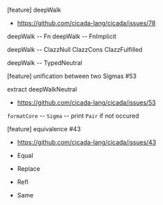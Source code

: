 [feature] deepWalk

- https://github.com/cicada-lang/cicada/issues/78

deepWalk -- Fn
deepWalk -- FnImplicit

deepWalk -- ClazzNull ClazzCons ClazzFulfilled

deepWalk -- TypedNeutral

[feature] unification between two Sigmas #53

extract deepWalkNeutral

- https://github.com/cicada-lang/cicada/issues/53

`formatCore` -- `Sigma` -- print `Pair` if not occured

[feature] equivalence #43

- https://github.com/cicada-lang/cicada/issues/43

- Equal
- Replace
- Refl
- Same
